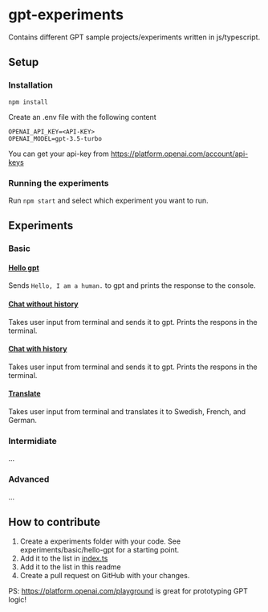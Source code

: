 # gpt-experiments

Contains different GPT sample projects/experiments written in js/typescript.

## Setup

### Installation

```
npm install
```

Create an .env file with the following content

```
OPENAI_API_KEY=<API-KEY>
OPENAI_MODEL=gpt-3.5-turbo
```

You can get your api-key from https://platform.openai.com/account/api-keys

### Running the experiments

Run `npm start` and select which experiment you want to run.

## Experiments

### Basic

#### [Hello gpt](./experiments/basic/hello-gpt/Readme.md)

Sends `Hello, I am a human.` to gpt and prints the response to the console.

#### [Chat without history](./experiments/basic/chat-without-history/Readme.md)

Takes user input from terminal and sends it to gpt. Prints the respons in the terminal.

#### [Chat with history](./experiments/basic/chat-with-history/Readme.md)

Takes user input from terminal and sends it to gpt. Prints the respons in the terminal.

#### [Translate](./experiments/basic/translate/Readme.md)

Takes user input from terminal and translates it to Swedish, French, and German.

### Intermidiate

...

### Advanced

...

## How to contribute

1. Create a experiments folder with your code. See experiments/basic/hello-gpt for a starting point.
2. Add it to the list in [index.ts](./index.ts)
3. Add it to the list in this readme
4. Create a pull request on GitHub with your changes.

PS: https://platform.openai.com/playground is great for prototyping GPT logic!